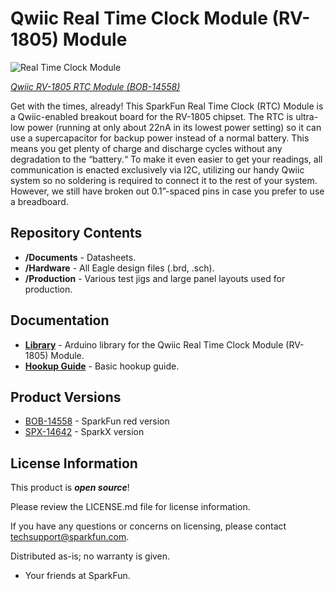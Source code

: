 Qwiic Real Time Clock Module (RV-1805) Module
==================

![Real Time Clock Module](https://cdn.sparkfun.com/r/500-500/assets/parts/1/2/6/9/1/14558-SparkFun_Real_Time_Clock_Module_-_RV-1805__Qwiic_-01.jpg)

[*Qwiic RV-1805 RTC Module (BOB-14558)*](https://www.sparkfun.com/products/14558)

Get with the times, already! This SparkFun Real Time Clock (RTC) Module is a Qwiic-enabled breakout board for the RV-1805 chipset. The RTC is ultra-low power (running at only about 22nA in its lowest power setting) so it can use a supercapacitor for backup power instead of a normal battery. This means you get plenty of charge and discharge cycles without any degradation to the “battery.“ To make it even easier to get your readings, all communication is enacted exclusively via I2C, utilizing our handy Qwiic system so no soldering is required to connect it to the rest of your system. However, we still have broken out 0.1”-spaced pins in case you prefer to use a breadboard.

Repository Contents
-------------------
* **/Documents** - Datasheets. 
* **/Hardware** - All Eagle design files (.brd, .sch). 
* **/Production** - Various test jigs and large panel layouts used for production.

Documentation
--------------
* **[Library](https://github.com/sparkfun/SparkFun_RV-1805_Arduino_Library)** - Arduino library for the Qwiic Real Time Clock Module (RV-1805) Module.
* **[Hookup Guide](https://learn.sparkfun.com/tutorials/qwiic-real-time-clock-module-rv-1805-hookup-guide)** - Basic hookup guide.

Product Versions
----------------
* [BOB-14558](https://www.sparkfun.com/products/14558) - SparkFun red version
* [SPX-14642](https://www.sparkfun.com/products/14642) - SparkX version

License Information
-------------------

This product is _**open source**_! 

Please review the LICENSE.md file for license information. 

If you have any questions or concerns on licensing, please contact techsupport@sparkfun.com.

Distributed as-is; no warranty is given.

- Your friends at SparkFun.

_<COLLABORATION CREDIT>_
